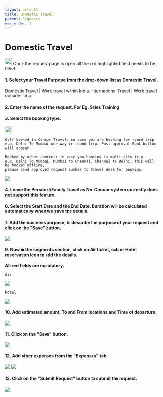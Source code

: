 ```yaml
---
layout: default
title: Domestic travel
parent: Requests 
nav_order: 1
---
```


# Domestic Travel

<img src="{{ site.url }}{{ site.baseurl }}\assets\images\warn.png"  height="22" width="22"> Once the request page is open all the red highlighted field needs to be filled. 

#### 1. Select your Travel Purpose from the drop-down list as Domestic Travel. 

Domestic Travel | Work travel within India.
International Travel | Work travel outside India.

#### 2. Enter the name of the request. For Eg. Sales Training 

#### 3. Select the booking type.

<img src="{{ site.url }}{{ site.baseurl }}\assets\images\warn.png"  height="22" width="22">

```
Self-booked in Concur Travel: in case you are booking for round trip 
e.g. Delhi To Mumbai one way or round trip. Post approval Book button will appear

Booked by other sources: in case you booking is multi-city trip 
e.g. Delhi To Mumbai, Mumbai to Chennai, Chennai to Delhi, this will be booked offline,
please send approved request number to travel desk for booking. 
```

<img src="{{ site.url }}{{ site.baseurl }}\assets\images\req.png">

#### 4. Leave the Personal/Family Travel as No. Concur system currently does not support this feature.

#### 6. Select the Start Date and the End Date. Duration will be calculated automatically when we save the details.

#### 7. Add the business purpose, to describe the purpose of your request and click on the "Save" button.

<img src="{{ site.url }}{{ site.baseurl }}\assets\images\request\req2.png"> 

#### 9.  Now in the segments section, click on Air ticket, cab or Hotel reservation icon to add the details.

**All red fields are mandatory.**

```Air```

<img src="{{ site.url }}{{ site.baseurl }}\assets\images\request\req3.png"> 

```hotel```

<img src="{{ site.url }}{{ site.baseurl }}\assets\images\request\hot.png"> 

#### 10. Add estimated amount, To and From locations and Time of departure.

<img src="{{ site.url }}{{ site.baseurl }}\assets\images\request\req3.png"> 

#### 11. Click on the "Save" button.

<img src="{{ site.url }}{{ site.baseurl }}\assets\images\request\req4.png"> 

#### 12. Add other expenses from the "Expenses" tab

<img src="{{ site.url }}{{ site.baseurl }}\assets\images\request\req5.png"> 

<img src="{{ site.url }}{{ site.baseurl }}\assets\images\request\req6.png"> 

#### 13. Click on the "Submit Request" button to submit the request.

<img src="{{ site.url }}{{ site.baseurl }}\assets\images\request\req7.png"> 
